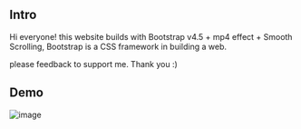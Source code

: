 <h2><b>Intro</b></h2>

Hi everyone! this website builds with Bootstrap v4.5 + mp4 effect + Smooth Scrolling, Bootstrap is a CSS framework in building a web.

please feedback to support me. Thank you :)

<h2><b>Demo</b></h2>

![image](https://user-images.githubusercontent.com/76187141/148596582-e774530c-102b-4f47-8d1d-2418ee312906.png)

